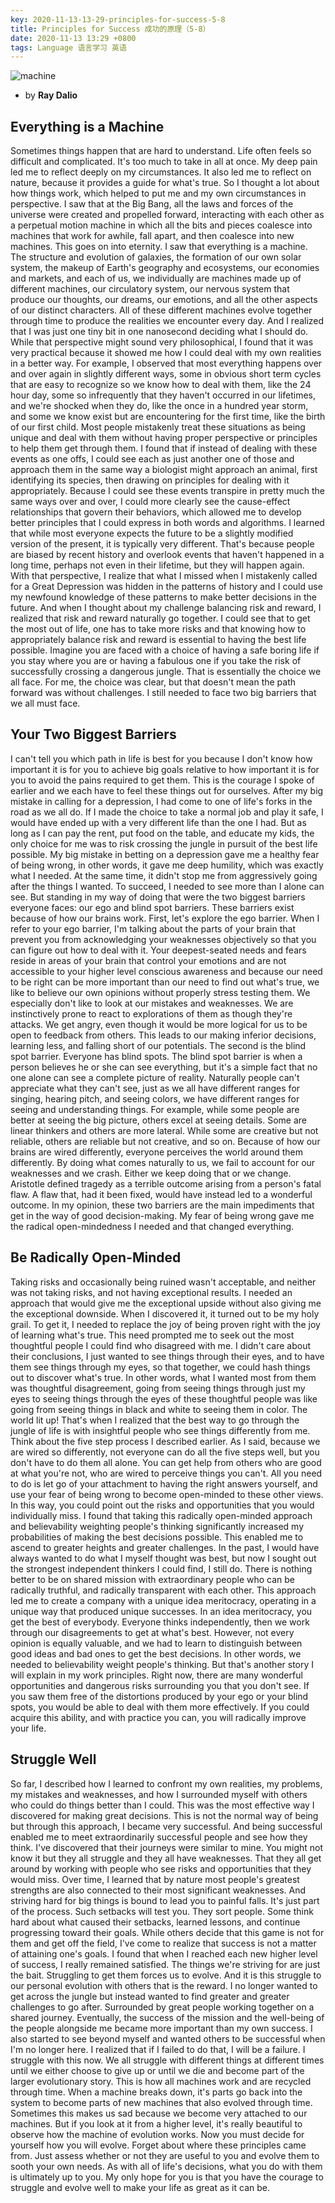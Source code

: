 ```yaml
---
key: 2020-11-13-13-29-principles-for-success-5-8
title: Principles for Success 成功的原理（5-8）
date: 2020-11-13 13:29 +0800
tags: Language 语言学习 英语
---
```


![machine](https://quotefancy.com/media/wallpaper/3840x2160/6099114-Ray-Dalio-Quote-Almost-everything-is-like-a-machine.jpg)

- by **Ray Dalio**

## Everything is a Machine

Sometimes things happen that are hard to understand. Life often feels so difficult and complicated. It's too much to take in all at once. My deep pain led me to reflect deeply on my circumstances. It also led me to reflect on nature, because it provides a guide for what's true. So I thought a lot about how things work, which helped to put me and my own circumstances in perspective. I saw that at the Big Bang, all the laws and forces of the universe were created and propelled forward, interacting with each other as a perpetual motion machine in which all the bits and pieces coalesce into machines that work for awhile, fall apart, and then coalesce into new machines. This goes on into eternity. I saw that everything is a machine. The structure and evolution of galaxies, the formation of our own solar system, the makeup of Earth's geography and ecosystems, our economies and markets, and each of us, we individually are machines made up of different machines, our circulatory system, our nervous system that produce our thoughts, our dreams, our emotions, and all the other aspects of our distinct characters. All of these different machines evolve together through time to produce the realities we encounter every day. And I realized that I was just one tiny bit in one nanosecond deciding what I should do. While that perspective might sound very philosophical, I found that it was very practical because it showed me how I could deal with my own realities in a better way. For example, I observed that most everything happens over and over again in slightly different ways, some in obvious short term cycles that are easy to recognize so we know how to deal with them, like the 24 hour day, some so infrequently that they haven't occurred in our lifetimes, and we're shocked when they do, like the once in a hundred year storm, and some we know exist but are encountering for the first time, like the birth of our first child. Most people mistakenly treat these situations as being unique and deal with them without having proper perspective or principles to help them get through them. I found that if instead of dealing with these events as one offs, I could see each as just another one of those and approach them in the same way a biologist might approach an animal, first identifying its species, then drawing on principles for dealing with it appropriately. Because I could see these events transpire in pretty much the same ways over and over, I could more clearly see the cause-effect relationships that govern their behaviors, which allowed me to develop better principles that I could express in both words and algorithms. I learned that while most everyone expects the future to be a slightly modified version of the present, it is typically very different. That's because people are biased by recent history and overlook events that haven't happened in a long time, perhaps not even in their lifetime, but they will happen again. With that perspective, I realize that what I missed when I mistakenly called for a Great Depression was hidden in the patterns of history and I could use my newfound knowledge of these patterns to make better decisions in the future. And when I thought about my challenge balancing risk and reward, I realized that risk and reward naturally go together. I could see that to get the most out of life, one has to take more risks and that knowing how to appropriately balance risk and reward is essential to having the best life possible. Imagine you are faced with a choice of having a safe boring life if you stay where you are or having a fabulous one if you take the risk of successfully crossing a dangerous jungle. That is essentially the choice we all face. For me, the choice was clear, but that doesn't mean the path forward was without challenges. I still needed to face two big barriers that we all must face.

## Your Two Biggest Barriers

I can't tell you which path in life is best for you because I don't know how important it is for you to achieve big goals relative to how important it is for you to avoid the pains required to get them. This is the courage I spoke of earlier and we each have to feel these things out for ourselves. After my big mistake in calling for a depression, I had come to one of life's forks in the road as we all do. If I made the choice to take a normal job and play it safe, I would have ended up with a very different life than the one I had. But as long as I can pay the rent, put food on the table, and educate my kids, the only choice for me was to risk crossing the jungle in pursuit of the best life possible. My big mistake in betting on a depression gave me a healthy fear of being wrong, in other words, it gave me deep humility, which was exactly what I needed. At the same time, it didn't stop me from aggressively going after the things I wanted. To succeed, I needed to see more than I alone can see. But standing in my way of doing that were the two biggest barriers everyone faces: our ego and blind spot barriers. These barriers exist because of how our brains work. First, let's explore the ego barrier. When I refer to your ego barrier, I'm talking about the parts of your brain that prevent you from acknowledging your weaknesses objectively so that you can figure out how to deal with it. Your deepest-seated needs and fears reside in areas of your brain that control your emotions and are not accessible to your higher level conscious awareness and because our need to be right can be more important than our need to find out what's true, we like to believe our own opinions without properly stress testing them. We especially don't like to look at our mistakes and weaknesses. We are instinctively prone to react to explorations of them as though they're attacks. We get angry, even though it would be more logical for us to be open to feedback from others. This leads to our making inferior decisions, learning less, and falling short of our potentials. The second is the blind spot barrier. Everyone has blind spots. The blind spot barrier is when a person believes he or she can see everything, but it's a simple fact that no one alone can see a complete picture of reality. Naturally people can't appreciate what they can't see, just as we all have different ranges for singing, hearing pitch, and seeing colors, we have different ranges for seeing and understanding things. For example, while some people are better at seeing the big picture, others excel at seeing details. Some are linear thinkers and others are more lateral. While some are creative but not reliable, others are reliable but not creative, and so on. Because of how our brains are wired differently, everyone perceives the world around them differently. By doing what comes naturally to us, we fail to account for our weaknesses and we crash. Either we keep doing that or we change. Aristotle defined tragedy as a terrible outcome arising from a person's fatal flaw. A flaw that, had it been fixed, would have instead led to a wonderful outcome. In my opinion, these two barriers are the main impediments that get in the way of good decision-making. My fear of being wrong gave me the radical open-mindedness I needed and that changed everything. 

## Be Radically Open-Minded

Taking risks and occasionally being ruined wasn't acceptable, and neither was not taking risks, and not having exceptional results. I needed an approach that would give me the exceptional upside without also giving me the exceptional downside. When I discovered it, it turned out to be my holy grail. To get it, I needed to replace the joy of being proven right with the joy of learning what's true. This need prompted me to seek out the most thoughtful people I could find who disagreed with me. I didn't care about their conclusions, I just wanted to see things through their eyes, and to have them see things through my eyes, so that together, we could hash things out to discover what's true. In other words, what I wanted most from them was thoughtful disagreement, going from seeing things through just my eyes to seeing things through the eyes of these thoughtful people was like going from seeing things in black and white to seeing them in color. The world lit up! That's when I realized that the best way to go through the jungle of life is with insightful people who see things differently from me. Think about the five step process I described earlier. As I said, because we are wired so differently, not everyone can do all the five steps well, but you don't have to do them all alone. You can get help from others who are good at what you're not, who are wired to perceive things you can't. All you need to do is let go of your attachment to having the right answers yourself, and use your fear of being wrong to become open-minded to these other views. In this way, you could point out the risks and opportunities that you would individually miss. I found that taking this radically open-minded approach and believability weighting people's thinking significantly increased my probabilities of making the best decisions possible. This enabled me to ascend to greater heights and greater challenges. In the past, I would have always wanted to do what I myself thought was best, but now I sought out the strongest independent thinkers I could find, I still do. There is nothing better to be on shared mission with extraordinary people who can be radically truthful, and radically transparent with each other. This approach led me to create a company with a unique idea meritocracy, operating in a unique way that produced unique successes. In an idea meritocracy, you get the best of everybody. Everyone thinks independently, then we work through our disagreements to get at what's best. However, not every opinion is equally valuable, and we had to learn to distinguish between good ideas and bad ones to get the best decisions. In other words, we needed to believability weight people's thinking. But that's another story I will explain in my work principles. Right now, there are many wonderful opportunities and dangerous risks surrounding you that you don't see. If you saw them free of the distortions produced by your ego or your blind spots, you would be able to deal with them more effectively. If you could acquire this ability, and with practice you can, you will radically improve your life.

## Struggle Well

So far, I described how I learned to confront my own realities, my problems, my mistakes and weaknesses, and how I surrounded myself with others who could do things better than I could. This was the most effective way I discovered for making great decisions. This is not the normal way of being but through this approach, I became very successful. And being successful enabled me to meet extraordinarily successful people and see how they think. I've discovered that their journeys were similar to mine. You might not know it but they all struggle and they all have weaknesses. That they all get around by working with people who see risks and opportunities that they would miss. Over time, I learned that by nature most people's greatest strengths are also connected to their most significant weaknesses. And striving hard for big things is bound to lead you to painful falls. It's just part of the process. Such setbacks will test you. They sort people. Some think hard about what caused their setbacks, learned lessons, and continue progressing toward their goals. While others decide that this game is not for them and get off the field, I've come to realize that success is not a matter of attaining one's goals. I found that when I reached each new higher level of success, I really remained satisfied. The things we're striving for are just the bait. Struggling to get them forces us to evolve. And it is this struggle to our personal evolution with others that is the reward. I no longer wanted to get across the jungle but instead wanted to find greater and greater challenges to go after. Surrounded by great people working together on a shared journey. Eventually, the success of the mission and the well-being of the people alongside me became more important than my own success. I also started to see beyond myself and wanted others to be successful when I'm no longer here. I realized that if I failed to do that, I will be a failure. I struggle with this now. We all struggle with different things at different times until we either choose to give up or until we die and become part of the larger evolutionary story. This is how all machines work and are recycled through time. When a machine breaks down, it's parts go back into the system to become parts of new machines that also evolved through time. Sometimes this makes us sad because we become very attached to our machines. But if you look at it from a higher level, it's really beautiful to observe how the machine of evolution works. Now you must decide for yourself how you will evolve. Forget about where these principles came from. Just assess whether or not they are useful to you and evolve them to sooth your own needs. As with all of life's decisions, what you do with them is ultimately up to you. My only hope for you is that you have the courage to struggle and evolve well to make your life as great as it can be.

<!--more-->
